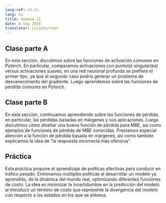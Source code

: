 ```yaml
---
lang-ref: ch.11
lang: es
title: Semana 11
date: 6 Sep 2020
translator: juliotorrest
---
```


<!--## Lecture part A
-->

## Clase parte A

<!--In this section, we discussed about the common activation functions in Pytorch. In particular, we compared activations with kink(s) versus smooth activations - the former is preferred in a deep neural network as the latter might suffer with gradient vanishing problem. We then learned about the common loss functions in Pytorch.
-->

En esta sección, discutimos sobre las funciones de activación comunes en Pytorch. En particular, comparamos activaciones con punto(s) singular(es) versus activaciones suaves; en una red neuronal profunda se prefiere el primer tipo, ya que el segundo caso podría generar un problema de desvanecimiento del gradiente. Luego aprendemos sobre las funciones de pérdida comunes en Pytorch.

<!--## Lecture part B
-->

## Clase parte B

<!--In this section, we continued to learn about loss functions - in particular, margin-based losses and their applications. We then discussed how to design a good loss function for EBMs as well as examples of well-known EBM loss functions. We gave particular attention to margin-based loss function here, as well as explaining the idea of "most offending incorrect answer.
-->

En esta sección, continuamos aprendiendo sobre las funciones de pérdida, en particular, las pérdidas basadas en márgenes y sus aplicaciones. Luego discutimos cómo diseñar una buena función de pérdida para MBE, así como ejemplos de funciones de pérdida de MBE conocidas. Prestamos especial atención a la función de pérdida basada en márgenes, así como también explicamos la idea de "la respuesta incorrecta más ofensiva".

<!--## Practicum
-->

## Práctica

<!--This practicum proposed effective policy learning for driving in dense traffic. We trained multiple policies by unrolling a learned model of the real world dynamics by optimizing different cost functions. The idea is to minimize the uncertainty in the model's prediction by introducing a cost term that represents the model's divergence from the states it is trained on.
-->

Esta práctica propone el aprendizaje de políticas efectivas para conducir en tráfico pesado. Entrenamos múltiples políticas al desarrollar un modelo ya aprendido, de la dinámica del mundo real, optimizando diferentes funciones de costo. La idea es minimizar la incertidumbre en la predicción del modelo al introducir un término de costo que represente la divergencia del modelo con respecto a los estados en los que se entrena.

